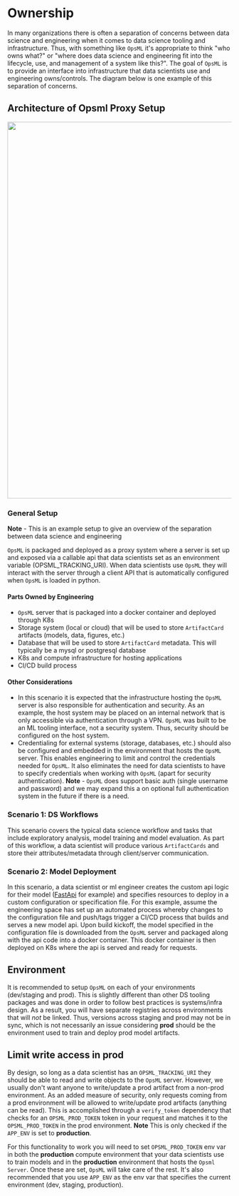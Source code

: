 # Ownership

In many organizations there is often a separation of concerns between data science and engineering when it comes to data science tooling and infrastructure. Thus, with something like `OpsML` it's appropriate to think "who owns what?" or "where does data science and engineering fit into the lifecycle, use, and management of a system like this?". The goal of `OpsML` is to provide an interface into infrastructure that data scientists use and engineering owns/controls. The diagram below is one example of this separation of concerns.

## **Architecture of Opsml Proxy Setup**

<p align="center">
  <img src="../../images/opsml-example-arch.png" width="1419" height="845"/>
</p>

### General Setup

**Note** - This is an example setup to give an overview of the separation between data science and engineering

`OpsML` is packaged and deployed as a proxy system where a server is set up and exposed via a callable api that data scientists set as an environment variable (OPSML_TRACKING_URI). When data scientists use `OpsML` they will interact with the server through a client API that is automatically configured when `OpsML` is loaded in python.

#### Parts Owned by Engineering

- `OpsML` server that is packaged into a docker container and deployed through K8s
- Storage system (local or cloud) that will be used to store `ArtifactCard` artifacts (models, data, figures, etc.) 
- Database that will be used to store `ArtifactCard` metadata. This will typically be a mysql or postgresql database
- K8s and compute infrastructure for hosting applications
- CI/CD build process

#### Other Considerations

- In this scenario it is expected that the infrastructure hosting the `OpsML` server is also responsible for authentication and security. As an example, the host system may be placed on an internal network that is only accessible via authentication through a VPN. `OpsML` was built to be an ML tooling interface, not a security system. Thus, security should be configured on the host system.
- Credentialing for external systems (storage, databases, etc.) should also be configured and embedded in the environment that hosts the `OpsML` server. This enables engineering to limit and control the credentials needed for `OpsML`. It also eliminates the need for data scientists to have to specify credentials when working with `OpsML` (apart for security authentication). **Note** - `OpsML` does support basic auth (single username and password) and we may expand this a on optional full authentication system in the future if there is a need.

### Scenario 1: DS Workflows

This scenario covers the typical data science workflow and tasks that include exploratory analysis, model training and model evaluation. As part of this workflow, a data scientist will produce various `ArtifactCards` and store their attributes/metadata through client/server communication.

### Scenario 2: Model Deployment

In this scenario, a data scientist or ml engineer creates the custom api logic for their model ([FastApi](https://fastapi.tiangolo.com/) for example) and specifies resources to deploy in a custom configuration or specification file. For this example, assume the engineering space has set up an automated process whereby changes to the configuration file and push/tags trigger a CI/CD process that builds and serves a new model api. Upon build kickoff, the model specified in the configuration file is downloaded from the `OpsML` server and packaged along with the api code into a docker container. This docker container is then deployed on K8s where the api is served and ready for requests.


## Environment

It is recommended to setup `OpsML` on each of your environments (dev/staging and prod). This is slightly different than other DS tooling packages and was done in order to follow best practices is systems/infra design. As a result, you will have separate registries across environments that will *not* be linked. Thus, versions across staging and prod may not be in sync, which is not necessarily an issue considering **prod** should be the environment used to train and deploy prod model artifacts.

## Limit write access in prod

By design, so long as a data scientist has an `OPSML_TRACKING_URI` they should be able to read and write objects to the `OpsML` server. However, we usually don't want anyone to write/update a prod artifact from a non-prod environment. As an added measure of security, only requests coming from a prod environment will be allowed to write/update prod artifacts (anything can be read). This is accomplished through a `verify_token` dependency that checks for an `OPSML_PROD_TOKEN` token in your request and matches it to the `OPSML_PROD_TOKEN` in the prod environment. **Note** This is only checked if the `APP_ENV` is set to **production**.

For this functionality to work you will need to set `OPSML_PROD_TOKEN` env var in both the **production** compute environment that your data scientists use to train models and in the **production** environment that hosts the `Opsml Server`. Once these are set, `OpsML` will take care of the rest. It's also recommended that you use `APP_ENV` as the env var that specifies the current environment (dev, staging, production).